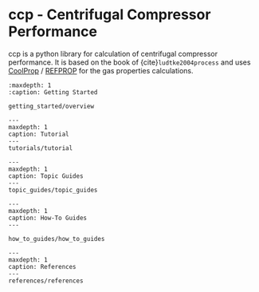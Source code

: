 # ccp - Centrifugal Compressor Performance

ccp is a python library for calculation of centrifugal compressor performance.
It is based on the book of {cite}`ludtke2004process` and uses 
[CoolProp](http://www.coolprop.org/) / 
[REFPROP](https://www.nist.gov/srd/refprop)
for the gas properties calculations.

```{toctree}
:maxdepth: 1
:caption: Getting Started

getting_started/overview
```

```{toctree}
---
maxdepth: 1
caption: Tutorial
---
tutorials/tutorial
```

```{toctree}
---
maxdepth: 1
caption: Topic Guides
---
topic_guides/topic_guides
```

```{toctree}
---
maxdepth: 1
caption: How-To Guides
---

how_to_guides/how_to_guides
```

```{toctree}
---
maxdepth: 1
caption: References
---
references/references
```

```{bibliography} references.bib
```
